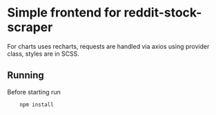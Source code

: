# Simple frontend for reddit-stock-scraper
For charts uses recharts, requests are handled via axios using provider class, styles are in SCSS.  

## Running 
Before starting run
```
    npm install
```
